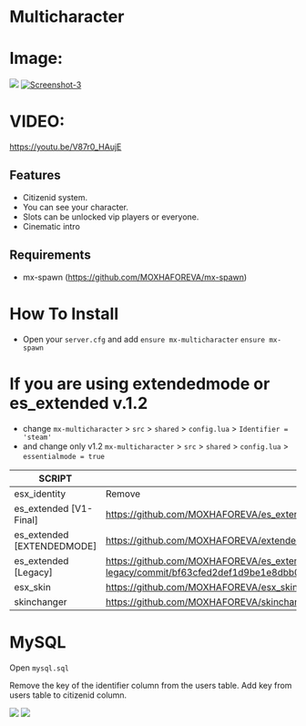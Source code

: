 # Multicharacter

# Image:
<img border="0" src="https://i.ibb.co/ns32sPR/Screenshot-1.png" />
<a href="https://ibb.co/mvr7vYw"><img src="https://i.ibb.co/Q87G8qR/Screenshot-3.png" alt="Screenshot-3" border="0"></a>

# VIDEO: 
https://youtu.be/V87r0_HAujE

## Features
- Citizenid system.
- You can see your character.
- Slots can be unlocked vip players or everyone.
- Cinematic intro

## Requirements
- mx-spawn (https://github.com/MOXHAFOREVA/mx-spawn)

# How To Install

- Open your `server.cfg` and add `ensure mx-multicharacter` `ensure mx-spawn`

# If you are using extendedmode or es_extended v.1.2

- change `mx-multicharacter` > `src` > `shared` > `config.lua` > `Identifier = 'steam'`
- and change only v1.2 `mx-multicharacter` > `src` > `shared` > `config.lua` > `essentialmode = true`

| SCRIPT | CHANGE |
| ------ | ------ |
| esx_identity | Remove |
| es_extended [V1-Final] | https://github.com/MOXHAFOREVA/es_extended/commit/6632578be693e6ef59cd346ad0e2dd19e352bc50 |
| es_extended [EXTENDEDMODE] | https://github.com/MOXHAFOREVA/extendedmode/commit/2b9af6ead1ef387f166ee62afd027573ca86d58d |
| es_extended [Legacy] | https://github.com/MOXHAFOREVA/es_extended-legacy/commit/bf63cfed2def1d9be1e8dbb0c8cd80491996f0ef |
| esx_skin | https://github.com/MOXHAFOREVA/esx_skin/commit/08839900e382ff9942e9899e9a0efa161aaf1e7d |
| skinchanger | https://github.com/MOXHAFOREVA/skinchanger/commit/4a628132a23697beddcffb6821aa7b645fb293c7 |

# MySQL 
Open `mysql.sql`

Remove the key of the identifier column from the users table.
Add key from users table to citizenid column.

<img border="0" src="https://i.ibb.co/VvfwmHB/2Bfma.png" />

<img border="0" src="https://i.ibb.co/dfQScnq/image.png"/>



